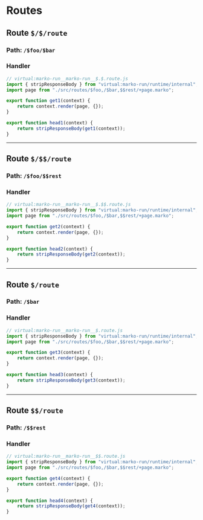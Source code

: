 # Routes

## Route ``$/$/route``
### Path: ``/$foo/$bar``
### Handler
```js
// virtual:marko-run__marko-run__$.$.route.js
import { stripResponseBody } from "virtual:marko-run/runtime/internal";
import page from "./src/routes/$foo,/$bar,$$rest/+page.marko";

export function get1(context) {
	return context.render(page, {});
}

export function head1(context) {
	return stripResponseBody(get1(context));
}
```
---
## Route ``$/$$/route``
### Path: ``/$foo/$$rest``
### Handler
```js
// virtual:marko-run__marko-run__$.$$.route.js
import { stripResponseBody } from "virtual:marko-run/runtime/internal";
import page from "./src/routes/$foo,/$bar,$$rest/+page.marko";

export function get2(context) {
	return context.render(page, {});
}

export function head2(context) {
	return stripResponseBody(get2(context));
}
```
---
## Route ``$/route``
### Path: ``/$bar``
### Handler
```js
// virtual:marko-run__marko-run__$.route.js
import { stripResponseBody } from "virtual:marko-run/runtime/internal";
import page from "./src/routes/$foo,/$bar,$$rest/+page.marko";

export function get3(context) {
	return context.render(page, {});
}

export function head3(context) {
	return stripResponseBody(get3(context));
}
```
---
## Route ``$$/route``
### Path: ``/$$rest``
### Handler
```js
// virtual:marko-run__marko-run__$$.route.js
import { stripResponseBody } from "virtual:marko-run/runtime/internal";
import page from "./src/routes/$foo,/$bar,$$rest/+page.marko";

export function get4(context) {
	return context.render(page, {});
}

export function head4(context) {
	return stripResponseBody(get4(context));
}
```
